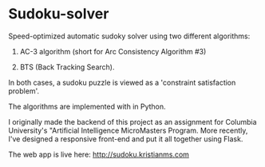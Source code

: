# Sudoku-solver

Speed-optimized automatic sudoky solver using two different algorithms:

1. AC-3 algorithm (short for Arc Consistency Algorithm #3)

2. BTS (Back Tracking Search).

In both cases, a sudoku puzzle is viewed as a 'constraint satisfaction problem'.

The algorithms are implemented with in Python.

I originally made the backend of this project as an assignment for Columbia University's "Artificial Intelligence MicroMasters Program. More recently, I've designed a responsive front-end and put it all together using Flask. 

The web app is live here: http://sudoku.kristianms.com